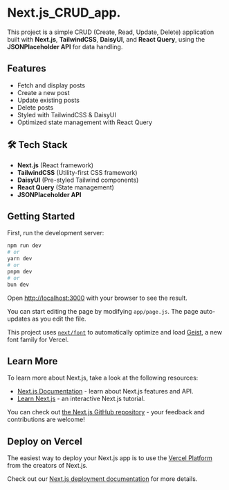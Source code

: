 # Next.js_CRUD_app.
This project is a simple CRUD (Create, Read, Update, Delete) application built with **Next.js**, **TailwindCSS**, **DaisyUI**, and **React Query**, using the **JSONPlaceholder API** for data handling.

## Features
- Fetch and display posts
- Create a new post
- Update existing posts
- Delete posts
- Styled with TailwindCSS & DaisyUI
- Optimized state management with React Query

## 🛠️ Tech Stack
- **Next.js** (React framework)
- **TailwindCSS** (Utility-first CSS framework)
- **DaisyUI** (Pre-styled Tailwind components)
- **React Query** (State management)
- **JSONPlaceholder API** 

## Getting Started

First, run the development server:

```bash
npm run dev
# or
yarn dev
# or
pnpm dev
# or
bun dev
```

Open [http://localhost:3000](http://localhost:3000) with your browser to see the result.

You can start editing the page by modifying `app/page.js`. The page auto-updates as you edit the file.

This project uses [`next/font`](https://nextjs.org/docs/app/building-your-application/optimizing/fonts) to automatically optimize and load [Geist](https://vercel.com/font), a new font family for Vercel.

## Learn More

To learn more about Next.js, take a look at the following resources:

- [Next.js Documentation](https://nextjs.org/docs) - learn about Next.js features and API.
- [Learn Next.js](https://nextjs.org/learn) - an interactive Next.js tutorial.

You can check out [the Next.js GitHub repository](https://github.com/vercel/next.js) - your feedback and contributions are welcome!

## Deploy on Vercel

The easiest way to deploy your Next.js app is to use the [Vercel Platform](https://vercel.com/new?utm_medium=default-template&filter=next.js&utm_source=create-next-app&utm_campaign=create-next-app-readme) from the creators of Next.js.

Check out our [Next.js deployment documentation](https://nextjs.org/docs/app/building-your-application/deploying) for more details.

